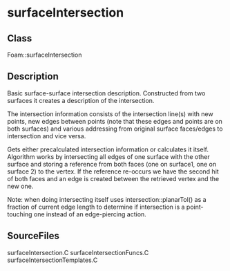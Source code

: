 # surfaceIntersection 
## Class
Foam::surfaceIntersection

## Description
Basic surface-surface intersection description. Constructed from two
surfaces it creates a description of the intersection.

The intersection information consists of the intersection line(s)
with new points, new edges between points (note that these edges and
points are on both surfaces) and various addressing from original
surface faces/edges to intersection and vice versa.

Gets either precalculated intersection information or calculates it
itself.
Algorithm works by intersecting all edges of one surface with the other
surface and storing a reference from both faces (one on surface1, one on
surface 2) to the vertex. If the reference re-occurs we have the second
hit of both faces and an edge is created between the retrieved vertex and
the new one.

Note: when doing intersecting itself uses intersection::planarTol() as a
fraction of
current edge length to determine if intersection is a point-touching one
instead of an edge-piercing action.

## SourceFiles
surfaceIntersection.C
surfaceIntersectionFuncs.C
surfaceIntersectionTemplates.C

